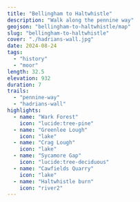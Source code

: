 ```yaml
---
title: "Bellingham to Haltwhistle"
description: "Walk along the pennine way"
geojson: "bellingham-to-haltwhistle/map"
slug: "bellingham-to-haltwhistle"
cover: "./hadrians-wall.jpg"
date: 2024-08-24
tags:
  - "history"
  - "moor"
length: 32.5
elevation: 932
duration: 7
trails:
  - "pennine-way"
  - "hadrians-wall"
highlights:
  - name: "Wark Forest"
    icon: "lucide:tree-pine"
  - name: "Greenlee Lough"
    icon: "lake"
  - name: "Crag Lough"
    icon: "lake"
  - name: "Sycamore Gap"
    icon: "lucide:tree-deciduous"
  - name: "Cawfields Quarry"
    icon: "lake"
  - name: "Haltwhistle burn"
    icon: "river2"
---
```

